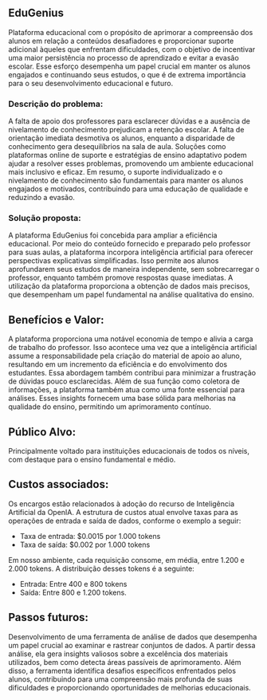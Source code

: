 ## EduGenius 

Plataforma educacional com o propósito de aprimorar a compreensão dos alunos em relação a conteúdos desafiadores e proporcionar suporte adicional àqueles que enfrentam dificuldades, com o objetivo de incentivar uma maior persistência no processo de aprendizado e evitar a evasão escolar. Esse esforço desempenha um papel crucial em manter os alunos engajados e continuando seus estudos, o que é de extrema importância para o seu desenvolvimento educacional e futuro.

### Descrição do problema:

A falta de apoio dos professores para esclarecer dúvidas e a ausência de nivelamento de conhecimento prejudicam a retenção escolar. A falta de orientação imediata desmotiva os alunos, enquanto a disparidade de conhecimento gera desequilíbrios na sala de aula. Soluções como plataformas online de suporte e estratégias de ensino adaptativo podem ajudar a resolver esses problemas, promovendo um ambiente educacional mais inclusivo e eficaz. Em resumo, o suporte individualizado e o nivelamento de conhecimento são fundamentais para manter os alunos engajados e motivados, contribuindo para uma educação de qualidade e reduzindo a evasão.

### Solução proposta:

A plataforma EduGenius foi concebida para ampliar a eficiência educacional. Por meio do conteúdo fornecido e preparado pelo professor para suas aulas, a plataforma incorpora inteligência artificial para oferecer perspectivas explicativas simplificadas. Isso permite aos alunos aprofundarem seus estudos de maneira independente, sem sobrecarregar o professor, enquanto também promove respostas quase imediatas. A utilização da plataforma proporciona a obtenção de dados mais precisos, que desempenham um papel fundamental na análise qualitativa do ensino.

## Benefícios e Valor:

A plataforma proporciona uma notável economia de tempo e alivia a carga de trabalho do professor. Isso acontece uma vez que a inteligência artificial assume a responsabilidade pela criação do material de apoio ao aluno, resultando em um incremento da eficiência e do envolvimento dos estudantes. Essa abordagem também contribui para minimizar a frustração de dúvidas pouco esclarecidas.
Além de sua função como coletora de informações, a plataforma também atua como uma fonte essencial para análises. Esses insights fornecem uma base sólida para melhorias na qualidade do ensino, permitindo um aprimoramento contínuo.

## Público Alvo:

Principalmente voltado para instituições educacionais de todos os níveis, com destaque para o ensino fundamental e médio.

## Custos associados:
Os encargos estão relacionados à adoção do recurso de Inteligência Artificial da OpenIA. A estrutura de custos atual envolve taxas para as operações de entrada e saída de dados, conforme o exemplo a seguir:
- Taxa de entrada: $0.0015 por 1.000 tokens
- Taxa de saída: $0.002 por 1.000 tokens

Em nosso ambiente, cada requisição consome, em média, entre 1.200 e 2.000 tokens. A distribuição desses tokens é a seguinte:
- Entrada: Entre 400 e 800 tokens
- Saída: Entre 800 e 1.200 tokens.

## Passos futuros:

Desenvolvimento de uma ferramenta de análise de dados que desempenha um papel crucial ao examinar e rastrear conjuntos de dados. A partir dessa análise, ela gera insights valiosos sobre a excelência dos materiais utilizados, bem como detecta áreas passíveis de aprimoramento. Além disso, a ferramenta identifica desafios específicos enfrentados pelos alunos, contribuindo para uma compreensão mais profunda de suas dificuldades e proporcionando oportunidades de melhorias educacionais.
